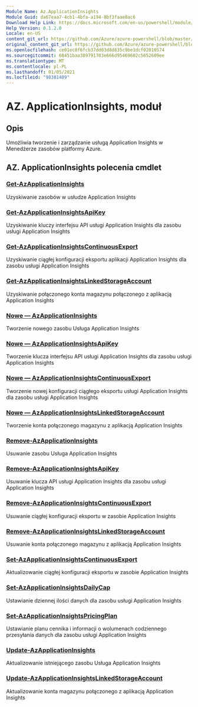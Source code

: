 ```yaml
---
Module Name: Az.ApplicationInsights
Module Guid: da67eaa7-4cb1-4bfa-a194-8bf3faae8ac6
Download Help Link: https://docs.microsoft.com/en-us/powershell/module/az.applicationinsights
Help Version: 0.1.2.0
Locale: en-US
content_git_url: https://github.com/Azure/azure-powershell/blob/master/src/ApplicationInsights/ApplicationInsights/help/Az.ApplicationInsights.md
original_content_git_url: https://github.com/Azure/azure-powershell/blob/master/src/ApplicationInsights/ApplicationInsights/help/Az.ApplicationInsights.md
ms.openlocfilehash: ce01ec8f6fcb37dd03d8d835c9be1dcf02010574
ms.sourcegitcommit: 68451baa389791703e666d95469602c5652609ee
ms.translationtype: MT
ms.contentlocale: pl-PL
ms.lasthandoff: 01/05/2021
ms.locfileid: "98381409"
---
```

# AZ. ApplicationInsights, moduł
## Opis
Umożliwia tworzenie i zarządzanie usługą Application Insights w Menedżerze zasobów platformy Azure.

## AZ. ApplicationInsights polecenia cmdlet
### [Get-AzApplicationInsights](Get-AzApplicationInsights.md)
Uzyskiwanie zasobów w usłudze Application Insights

### [Get-AzApplicationInsightsApiKey](Get-AzApplicationInsightsApiKey.md)
Uzyskiwanie kluczy interfejsu API usługi Application Insights dla zasobu usługi Application Insights

### [Get-AzApplicationInsightsContinuousExport](Get-AzApplicationInsightsContinuousExport.md)
Uzyskiwanie ciągłej konfiguracji eksportu aplikacji Application Insights dla zasobu usługi Application Insights

### [Get-AzApplicationInsightsLinkedStorageAccount](Get-AzApplicationInsightsLinkedStorageAccount.md)
Uzyskiwanie połączonego konta magazynu połączonego z aplikacją Application Insights

### [Nowe — AzApplicationInsights](New-AzApplicationInsights.md)
Tworzenie nowego zasobu Usługa Application Insights

### [Nowe — AzApplicationInsightsApiKey](New-AzApplicationInsightsApiKey.md)
Tworzenie klucza interfejsu API usługi Application Insights dla zasobu usługi Application Insights

### [Nowe — AzApplicationInsightsContinuousExport](New-AzApplicationInsightsContinuousExport.md)
Tworzenie nowej konfiguracji ciągłego eksportu usługi Application Insights dla zasobu usługi Application Insights

### [Nowe — AzApplicationInsightsLinkedStorageAccount](New-AzApplicationInsightsLinkedStorageAccount.md)
Tworzenie konta połączonego magazynu z aplikacją Application Insights

### [Remove-AzApplicationInsights](Remove-AzApplicationInsights.md)
Usuwanie zasobu Usługa Application Insights

### [Remove-AzApplicationInsightsApiKey](Remove-AzApplicationInsightsApiKey.md)
Usuwanie klucza API usługi Application Insights dla zasobu usługi Application Insights

### [Remove-AzApplicationInsightsContinuousExport](Remove-AzApplicationInsightsContinuousExport.md)
Usuwanie ciągłej konfiguracji eksportu w zasobie Application Insights

### [Remove-AzApplicationInsightsLinkedStorageAccount](Remove-AzApplicationInsightsLinkedStorageAccount.md)
Usuwanie konta połączonego magazynu z aplikacją Application Insights

### [Set-AzApplicationInsightsContinuousExport](Set-AzApplicationInsightsContinuousExport.md)
Aktualizowanie ciągłej konfiguracji eksportu w zasobie Application Insights

### [Set-AzApplicationInsightsDailyCap](Set-AzApplicationInsightsDailyCap.md)
Ustawianie dziennej ilości danych dla zasobu usługi Application Insights

### [Set-AzApplicationInsightsPricingPlan](Set-AzApplicationInsightsPricingPlan.md)
Ustawianie planu cennika i informacji o wolumenach codziennego przesyłania danych dla zasobu usługi Application Insights

### [Update-AzApplicationInsights](Update-AzApplicationInsights.md)
Aktualizowanie istniejącego zasobu Usługa Application Insights

### [Update-AzApplicationInsightsLinkedStorageAccount](Update-AzApplicationInsightsLinkedStorageAccount.md)
Aktualizowanie konta magazynu połączonego z aplikacją Application Insights

